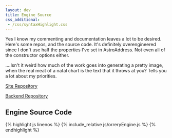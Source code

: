 ```yaml
---
layout: dev
title: Engine Source
css_additional: 
 - /css/syntaxHighlight.css
---
```


Yes I know my commenting and documentation leaves a lot to be desired. Here's some repos, and the source code. It's definitely overengineered since I don't use half the properties I've set in AstroAddress. Not even all of the constructor options either.

....Isn't it weird how much of the work goes into generating a pretty image, when the real meat of a natal chart is the text that it throws at you? Tells you a lot about my priorities.

[Site Repository](https://github.com/dhulliath/orrery)

[Backend Repository](https://github.com/dhulliath/ojtekapi)

## Engine Source Code

{% highlight js linenos %}
{% include_relative js/orreryEngine.js %}
{% endhighlight %}

